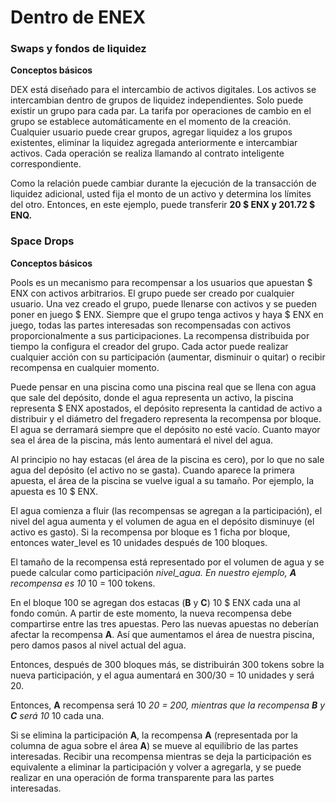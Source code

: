 # Dentro de ENEX

### Swaps y fondos de liquidez 

**Conceptos básicos**

DEX está diseñado para el intercambio de activos digitales. Los activos se intercambian dentro de grupos de liquidez independientes. Solo puede existir un grupo para cada par. La tarifa por operaciones de cambio en el grupo se establece automáticamente en el momento de la creación. Cualquier usuario puede crear grupos, agregar liquidez a los grupos existentes, eliminar la liquidez agregada anteriormente e intercambiar activos. Cada operación se realiza llamando al contrato inteligente correspondiente.

 Como la relación puede cambiar durante la ejecución de la transacción de liquidez adicional, usted fija el monto de un activo y determina los límites del otro. Entonces, en este ejemplo, puede transferir **20 $ ENX y 201.72 $ ENQ.**

### Space Drops

**Conceptos básicos**

Pools es un mecanismo para recompensar a los usuarios que apuestan $ ENX con activos arbitrarios. El grupo puede ser creado por cualquier usuario. Una vez creado el grupo, puede llenarse con activos y se pueden poner en juego $ ENX. Siempre que el grupo tenga activos y haya $ ENX en juego, todas las partes interesadas son recompensadas con activos proporcionalmente a sus participaciones. La recompensa distribuida por tiempo la configura el creador del grupo. Cada actor puede realizar cualquier acción con su participación \(aumentar, disminuir o quitar\) o recibir recompensa en cualquier momento.

Puede pensar en una piscina como una piscina real que se llena con agua que sale del depósito, donde el agua representa un activo, la piscina representa $ ENX apostados, el depósito representa la cantidad de activo a distribuir y el diámetro del fregadero representa la recompensa por bloque. El agua se derramará siempre que el depósito no esté vacío. Cuanto mayor sea el área de la piscina, más lento aumentará el nivel del agua.

Al principio no hay estacas \(el área de la piscina es cero\), por lo que no sale agua del depósito \(el activo no se gasta\). Cuando aparece la primera apuesta, el área de la piscina se vuelve igual a su tamaño. Por ejemplo, la apuesta es 10 $ ENX.

El agua comienza a fluir \(las recompensas se agregan a la participación\), el nivel del agua aumenta y el volumen de agua en el depósito disminuye \(el activo es gasto\). Si la recompensa por bloque es 1 ficha por bloque, entonces water\_level es 10 unidades después de 100 bloques.

El tamaño de la recompensa está representado por el volumen de agua y se puede calcular como participación  _nivel\_agua. En nuestro ejemplo, **A** recompensa es 10_  10 = 100 tokens.

En el bloque 100 se agregan dos estacas \(**B** y **C**\) 10 $ ENX cada una al fondo común. A partir de este momento, la nueva recompensa debe compartirse entre las tres apuestas. Pero las nuevas apuestas no deberían afectar la recompensa **A**. Así que aumentamos el área de nuestra piscina, pero damos pasos al nivel actual del agua.

Entonces, después de 300 bloques más, se distribuirán 300 tokens sobre la nueva participación, y el agua aumentará en 300/30 = 10 unidades y será 20.

Entonces, **A** recompensa será 10  _20 = 200, mientras que la recompensa **B** y **C** será 10_  10 cada una.

Si se elimina la participación **A**, la recompensa **A** \(representada por la columna de agua sobre el área **A**\) se mueve al equilibrio de las partes interesadas. Recibir una recompensa mientras se deja la participación es equivalente a eliminar la participación y volver a agregarla, y se puede realizar en una operación de forma transparente para las partes interesadas.



### 

### 




